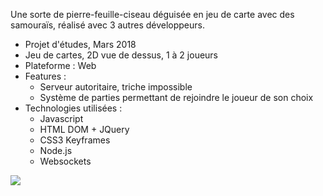 Une sorte de pierre-feuille-ciseau déguisée en jeu de carte avec des samouraïs, réalisé avec 3 autres développeurs.

+ Projet d'études, Mars 2018
+ Jeu de cartes, 2D vue de dessus, 1 à 2 joueurs
+ Plateforme : Web
+ Features :
    - Serveur autoritaire, triche impossible
    - Système de parties permettant de rejoindre le joueur de son choix
+ Technologies utilisées :
    - Javascript
    - HTML DOM + JQuery
    - CSS3 Keyframes
    - Node.js
    - Websockets

![](°project-image°)